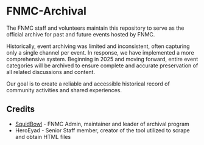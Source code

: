 # FNMC-Archival
The FNMC staff and volunteers maintain this repository to serve as the official archive for past and future events hosted by FNMC.

Historically, event archiving was limited and inconsistent, often capturing only a single channel per event. In response, we have implemented a more comprehensive system. Beginning in 2025 and moving forward, entire event categories will be archived to ensure complete and accurate preservation of all related discussions and content.

Our goal is to create a reliable and accessible historical record of community activities and shared experiences.

## Credits
* [SquidBowl](https://squidbowl.carrd.co/) - FNMC Admin, maintainer and leader of archival program
* HeroEyad - Senior Staff member, creator of the tool utilized to scrape and obtain HTML files
